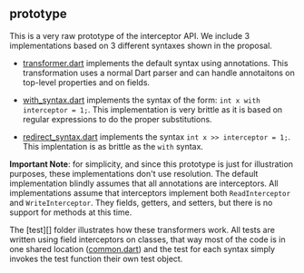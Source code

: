 ## prototype

This is a very raw prototype of the interceptor API. We include 3
implementations based on 3 different syntaxes shown in the proposal.

* [transformer.dart][] implements the default syntax using annotations. This
  transformation uses a normal Dart parser and can handle annotaitons on
  top-level properties and on fields.

* [with_syntax.dart][] implements the syntax of the form:
  `int x with interceptor = 1;`. This implementation is very brittle as it is
  based on regular expressions to do the proper substitutions.

* [redirect_syntax.dart][] implements the syntax `int x >> interceptor = 1;`.
  This implentation is as brittle as the `with` syntax.

**Important Note**: for simplicity, and since this prototype is just for illustration
purposes, these implementations don't use resolution. The default implementation
blindly assumes that all annotations are interceptors.  All implementations
assume that interceptors implement both `ReadInterceptor` and
`WriteInterceptor`.  They fields, getters, and setters, but there is no support
for methods at this time.

The [test][] folder illustrates how these transformers work. All tests are written
using field interceptors on classes, that way most of the code is in one shared
location ([common.dart][]) and the test for each syntax simply invokes the test
function their own test object. 

[transformer.dart]: lib/transformer.dart
[with_syntax.dart]: lib/with_syntax.dart
[redirect_syntax.dart]: lib/redirect_syntax.dart
[test/]: test/
[common.dart]: test/common.dart
